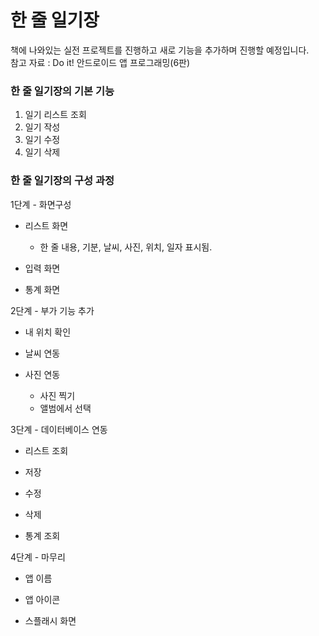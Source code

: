 # 한 줄 일기장
  책에 나와있는 실전 프로젝트를 진행하고 새로 기능을 추가하며 진행할 예정입니다.   
  참고 자료 : Do it! 안드로이드 앱 프로그래밍(6판)

### 한 줄 일기장의 기본 기능
1. 일기 리스트 조회
2. 일기 작성
3. 일기 수정
4. 일기 삭제

### 한 줄 일기장의 구성 과정

1단계 - 화면구성
* 리스트 화면
  * 한 줄 내용, 기분, 날씨, 사진, 위치, 일자 표시됨.

* 입력 화면

* 통계 화면

2단계 - 부가 기능 추가
* 내 위치 확인
 
* 날씨 연동

* 사진 연동  
  * 사진 찍기  
  * 앨범에서 선택

3단계 - 데이터베이스 연동
* 리스트 조회

* 저장

* 수정

* 삭제

* 통계 조회

4단계 - 마무리
* 앱 이름

* 앱 아이콘

* 스플래시 화면
